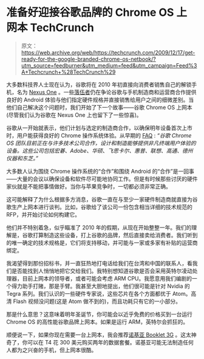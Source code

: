 # 准备好迎接谷歌品牌的 Chrome OS 上网本 TechCrunch

> 原文：<https://web.archive.org/web/https://techcrunch.com/2009/12/17/get-ready-for-the-google-branded-chrome-os-netbook/?utm_source=feedburner&utm_medium=feed&utm_campaign=Feed%3A+Techcrunch+%28TechCrunch%29>

大多数科技界人士现在认为，谷歌将在 2010 年初直接向消费者销售自己的解锁手机，名为 [Nexus One](https://web.archive.org/web/20221209122936/http://www.crunchbase.com/product/nexus-one) 。一些[落伍者](https://web.archive.org/web/20221209122936/http://www.pcmag.com/article2/0,2817,2357081,00.asp)仍在争论谷歌与手机制造商和运营商合作提供良好的 Android 体验与他们指定硬件规格并直接销售给用户之间的细微差别。当他们自己解决这个问题时，我们开始了下一个故事——谷歌 Chrome OS 上网本(尽管我们认为谷歌在 Nexus One 上也留下了一些惊喜)。

谷歌从一开始就表示，他们计划与选定的制造商合作，以确保明年设备首次上市时，用户能获得良好的 Chrome 操作系统体验。从早期的 [FAQ](https://web.archive.org/web/20221209122936/http://chrome.blogspot.com/2009/07/google-chrome-os-faq.html) : *“谷歌 Chrome OS 团队目前正在与许多技术公司合作，设计和制造能够提供非凡终端用户体验的设备。这些公司包括宏碁、Adobe、华硕、飞思卡尔、惠普、联想、高通、德州仪器和东芝。”*

大多数人认为围绕 Chrome 操作系统的“合作”和围绕 Android 的“合作”是一回事——大量的会议以确保设备和软件尽可能地协同工作。但是有时候那些讨厌的硬件家伙就是不能把事情做好。当你与苹果竞争时，一切都必须非常正确。

这可能解释了为什么根据多方消息，谷歌一直在与至少一家硬件制造商就直接为谷歌生产上网本进行谈判。比如，谷歌给了该公司一份包含相当详细的技术规范的 RFP，并开始讨论如何构建它。

他们并不特别着急，似乎瞄准了 2010 年的假期，从现在开始整整一年。我们的理解是，谷歌打算制造这些设备，打上谷歌的品牌，然后直接卖给消费者。我们听到的唯一确定的技术规格是，它们将支持移动，并可能与一家或多家有补贴的运营商绑定。

我渴望得到那份招标书，并一直狂热地打电话给我们在台湾和中国的联系人，看我们是否能找到人悄悄地把它交给我们。我特别想知道谷歌是否会采用英特尔凌动处理器，目前上网本的领导者，或者可能会考虑 ARM CPU。我愿意用我们编剧的一个得力助手打赌，那是手臂。我甚至大胆地提出，他们很可能是针对 Nvidia 的 Tegra 系列。我们认识的一些硬件专家说，这些芯片在各个方面都优于 Atom。高清 Flash 视频没问题(这是 Atom 做不到的)，而且功耗只有它的一小部分。

那是什么意思？这意味着明年圣诞节，你可能会以近乎免费的价格买到一台运行 Chrome OS 的高性能谷歌品牌上网本。如果是运行 ARM，英特尔会抓狂的。

顺便说一下，如果你现在需要一台上网本，我会推荐[诺基亚 Booklet 3G](https://web.archive.org/web/20221209122936/http://store.nokia.com/webapp/wcs/stores/servlet/productdetailbymodel_10500_10101_-1_10000543_Y?cid=dev-fw-src-na-acq-nokianetbook-goog-us-na-192) 。这太神奇了，你可以在 T4 花 300 美元购买两年的数据套餐。诺基亚可能无法制造任何人都为之兴奋的手机，但上网本很酷。